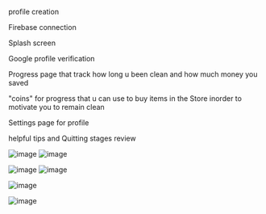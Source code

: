 profile creation

Firebase connection

Splash screen

Google profile verification

Progress page that track how long u been clean and how much money you saved

"coins" for progress that u can use to buy items in the Store inorder to motivate you to remain  clean

Settings page for profile 

helpful tips and Quitting stages review


![image](https://user-images.githubusercontent.com/75025844/153714372-8d11ed8a-5780-489c-a817-2a9a52f5df14.png)   ![image](https://user-images.githubusercontent.com/75025844/153714421-b91b2130-de7c-478b-9a4d-57627df2ac8d.png)



![image](https://user-images.githubusercontent.com/75025844/153714442-a05de133-886b-4b09-b99c-e4c65e09c4a6.png)
 ![image](https://user-images.githubusercontent.com/75025844/153714466-4b2174e5-5268-451d-813c-1ab3c6ebe044.png)

![image](https://user-images.githubusercontent.com/75025844/153714529-8ee940dd-e306-4259-8beb-9302f43e105e.png)
 
 ![image](https://user-images.githubusercontent.com/75025844/153714563-56e6b594-bc57-410e-9e01-f2ea7c2afd08.png)
